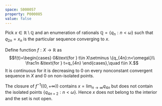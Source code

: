 ```yaml
---
space: S000057
property: P000085
value: false
---
```


Pick $x\in\mathbb R\setminus\mathbb Q$ and an enumeration of
rationals $\mathbb Q=\{q_n:n<\omega\}$ such that $q_{2n}=x_n$ is the particular sequence converging to $x$.

Define function $f:X\to \mathbb R$ as
$$f(t)=\begin{cases}
0&\text{for } t\in X\setminus \{q_{4n}:n<\omega\}\\
\frac1n &\text{for } t=q_{4n}
\end{cases},\quad t\in X.$$
It is continuous for it is decreasing to $0$ on every nonconstant convergent sequence in $X$ and $0$ on non-isolated points. 

The closure of $f^{-1}((0,+\infty))$ contains $x=\lim_{n\to\infty} q_{4n}$ but does not
contain the isolated points $\{q_{4n+2}:n<\omega\}$.
Hence $x$ does not belong to the interior and the set is not open.
